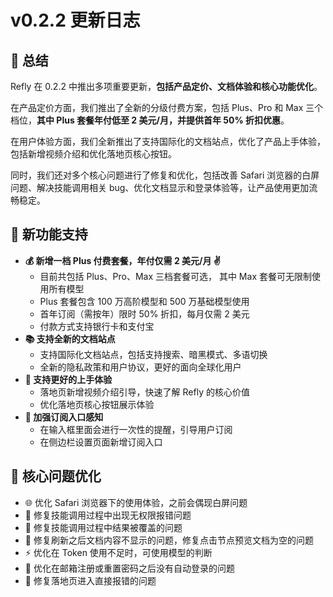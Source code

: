 # v0.2.2 更新日志

## 🦹 总结

Refly 在 0.2.2 中推出多项重要更新，**包括产品定价、文档体验和核心功能优化**。

在产品定价方面，我们推出了全新的分级付费方案，包括 Plus、Pro 和 Max 三个档位，**其中 Plus 套餐年付低至 2 美元/月，并提供首年 50% 折扣优惠**。

在用户体验方面，我们全新推出了支持国际化的文档站点，优化了产品上手体验，包括新增视频介绍和优化落地页核心按钮。

同时，我们还对多个核心问题进行了修复和优化，包括改善 Safari 浏览器的白屏问题、解决技能调用相关 bug、优化文档显示和登录体验等，让产品使用更加流畅稳定。

## **🌟** 新功能支持

- **💰 新增一档 Plus 付费套餐，年付仅需 2 美元/月 ✌️**
  - 目前共包括 Plus、Pro、Max 三档套餐可选， 其中 Max 套餐可无限制使用所有模型
  - Plus 套餐包含 100 万高阶模型和 500 万基础模型使用
  - 首年订阅（需按年）限时 50% 折扣，每月仅需 2 美元
  - 付款方式支持银行卡和支付宝
- **📚 支持全新的文档站点**
  - 支持国际化文档站点，包括支持搜索、暗黑模式、多语切换
  - 全新的隐私政策和用户协议，更好的面向全球化用户
- **🎯 支持更好的上手体验**
  - 落地页新增视频介绍引导，快速了解 Refly 的核心价值
  - 优化落地页核心按钮展示体验
- **🔔 加强订阅入口感知**
  - 在输入框里面会进行一次性的提醒，引导用户订阅
  - 在侧边栏设置页面新增订阅入口

## **💫** 核心问题优化

- 🌐 优化 Safari 浏览器下的使用体验，之前会偶现白屏问题
- 🔑 修复技能调用过程中出现无权限报错问题
- 🔄 修复技能调用过程中结果被覆盖的问题
- 📄 修复刷新之后文档内容不显示的问题，修复点击节点预览文档为空的问题
- ⚡️ 优化在 Token 使用不足时，可使用模型的判断
- 🔐 优化在邮箱注册或重置密码之后没有自动登录的问题
- 🚀 修复落地页进入直接报错的问题
